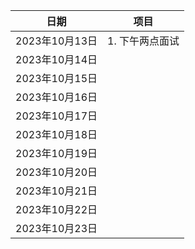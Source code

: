 
| 日期           | 项目            |
| -------------- | --------------- |
| 2023年10月13日 | 1. 下午两点面试 | 
| 2023年10月14日 |                 |
| 2023年10月15日 |                 |
| 2023年10月16日 |                 |
| 2023年10月17日 |                 |
| 2023年10月18日 |                 |
| 2023年10月19日 |                 |
| 2023年10月20日 |                 |
| 2023年10月21日 |                 |
| 2023年10月22日 |                 |
| 2023年10月23日 |                 |

